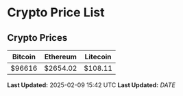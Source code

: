 # Crypto Price List

## Crypto Prices
| Bitcoin | Ethereum | Litecoin |
| ------- | -------- | -------- |
| $96616 | $2654.02 | $108.11 |
**Last Updated:** 2025-02-09 15:42 UTC
**Last Updated:** $DATE$
